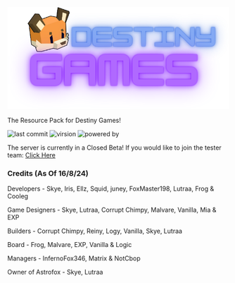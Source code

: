 ![DestinyGames Logo](https://github.com/Astrofox-Studios/DESTINYResource/blob/main/logo.png)

The Resource Pack for Destiny Games! 

![last commit](https://img.shields.io/github/last-commit/Astrofox-Studios/DESTINYResource?style=for-the-badge) ![virsion](https://img.shields.io/badge/Minecraft-1.20.4-8403fc?style=for-the-badge) ![powered by](https://img.shields.io/badge/Powered_by-EXPHost-038cfc?style=for-the-badge)

The server is currently in a Closed Beta! If you would like to join the tester team: [Click Here](https://destinygames.org)

### Credits (As Of 16/8/24)

Developers - Skye, Iris, Ellz, Squid, juney, FoxMaster198, Lutraa, Frog & Cooleg

Game Designers - Skye, Lutraa, Corrupt Chimpy, Malvare, Vanilla, Mia & EXP

Builders - Corrupt Chimpy, Reiny, Logy, Vanilla, Skye, Lutraa

Board - Frog, Malvare, EXP, Vanilla & Logic

Managers - InfernoFox346, Matrix & NotCbop

Owner of Astrofox - Skye, Lutraa
